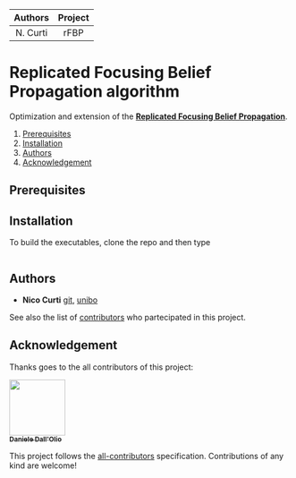 | **Authors**  | **Project** |
|:------------:|:-----------:|
|   N. Curti   |    rFBP     |

# Replicated Focusing Belief Propagation algorithm

Optimization and extension of the [**Replicated Focusing Belief Propagation**](https://github.com/carlobaldassi/BinaryCommitteeMachineFBP.jl).

1. [Prerequisites](#prerequisites)
2. [Installation](#installation)
3. [Authors](#authors)
4. [Acknowledgement](#Acknowledgement)

## Prerequisites

## Installation

To build the executables, clone the repo and then type

```

```

## Authors

* **Nico Curti** [git](https://github.com/Nico-Curti), [unibo](https://www.unibo.it/sitoweb/nico.curti2)

See also the list of [contributors](https://github.com/Nico-Curti/rFBP/contributors) who partecipated in this project.

## Acknowledgement

Thanks goes to the all contributors of this project:

<!-- ALL-CONTRIBUTORS-LIST:START - Do not remove or modify this section -->
<!-- prettier-ignore -->
[<img src="https://avatars3.githubusercontent.com/u/23407684?s=400&v=4" width="100px;"/><br /><sub><b>Daniele Dall'Olio</b></sub>](https://github.com/DanieleDallOlio)<br />

<!-- ALL-CONTRIBUTORS-LIST:END -->

This project follows the [all-contributors](https://github.com/kentcdodds/all-contributors) specification. Contributions of any kind are welcome!

